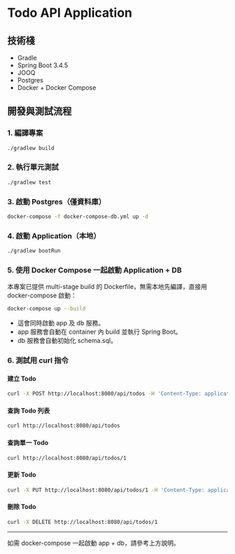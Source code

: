 # Todo API Application

## 技術棧
- Gradle
- Spring Boot 3.4.5
- JOOQ
- Postgres
- Docker + Docker Compose

## 開發與測試流程

### 1. 編譯專案
```sh
./gradlew build
```

### 2. 執行單元測試
```sh
./gradlew test
```

### 3. 啟動 Postgres（僅資料庫）
```sh
docker-compose -f docker-compose-db.yml up -d
```

### 4. 啟動 Application（本地）
```sh
./gradlew bootRun
```

### 5. 使用 Docker Compose 一起啟動 Application + DB

本專案已提供 multi-stage build 的 Dockerfile，無需本地先編譯，直接用 docker-compose 啟動：

```sh
docker-compose up --build
```

- 這會同時啟動 app 及 db 服務。
- app 服務會自動在 container 內 build 並執行 Spring Boot。
- db 服務會自動初始化 schema.sql。

### 6. 測試用 curl 指令

#### 建立 Todo
```sh
curl -X POST http://localhost:8080/api/todos -H 'Content-Type: application/json' -d '{"title":"測試任務","description":"說明","completed":false}'
```

#### 查詢 Todo 列表
```sh
curl http://localhost:8080/api/todos
```

#### 查詢單一 Todo
```sh
curl http://localhost:8080/api/todos/1
```

#### 更新 Todo
```sh
curl -X PUT http://localhost:8080/api/todos/1 -H 'Content-Type: application/json' -d '{"title":"新標題","description":"新說明","completed":true}'
```

#### 刪除 Todo
```sh
curl -X DELETE http://localhost:8080/api/todos/1
```

---

如需 docker-compose 一起啟動 app + db，請參考上方說明。

